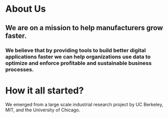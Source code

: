 <div class="uk-section">
  <div class="uk-container uk-container-medium">
    <h1>About Us</h1>
    <h2>We are on a mission to help manufacturers grow faster.</h2>
    <h3>We believe that by providing tools to build better digital applications faster we can help organizations use data to optimize and enforce profitable and sustainable business processes.</h3>
    <h1>How it all started?</h1>
    We emerged from a large scale industrial research project by UC Berkeley, MIT, and the University of Chicago.
  </div>
</div>
  
